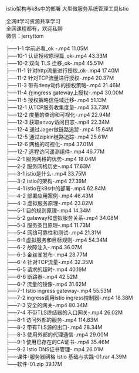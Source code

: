 istio架构与k8s中的部署 大型微服务系统管理工具Istio

全网it学习资源共享学习<br>全网课程都有，欢迎私聊<br>微信：jerryttom<br>

├──1-1 学前必看_ok -.mp4 11.05M<br> ├──10-1 认证授权原理篇_ok-.mp4 43.33M<br> ├──10-2 双向 TLS 迁移_ok-.mp4 45.51M<br> ├──11-1 针对http流量进行授权_ok-.mp4 17.40M<br> ├──11-2 针对TCP流量进行授权-.mp4 20.37M<br> ├──11-3 带有deny动作的授权策略-.mp4 21.46M<br> ├──11-4 在ingress gateway上授权-.mp4 30.00M<br> ├──11-5 授权策略信任域迁移-.mp4 51.13M<br> ├──12-1 从TCP服务收集度量-.mp4 33.73M<br> ├──12-2 度量的查询和可视化-.mp4 22.94M<br> ├──12-3 获取envoy访问日志-.mp4 22.34M<br> ├──12-4 通过Jager做链路追踪-.mp4 15.64M<br> ├──12-5 通过zipkin链路追踪-.mp4 25.61M<br> ├──12-6 网格的可视化-.mp4 37.01M<br> ├──12-7 远程访问遥测组件-.mp4 46.77M<br> ├──2-1 服务网格的优势-.mp4 18.04M<br> ├──2-2 服务网格历史-.mp4 17.63M<br> ├──3-1 istio是什么-.mp4 33.75M<br> ├──3-2 istio的架构-.mp4 27.39M<br> ├──4-1 istio在k8s中的部署-.mp4 62.84M<br> ├──4-2 部署应用案例-.mp4 46.43M<br> ├──4-3 虚拟服务原理-.mp4 23.82M<br> ├──5-1 目的规则原理-.mp4 14.34M<br> ├──5-2 gateway和虚拟服务关系-.mp4 34.08M<br> ├──5-3 服务条目原理-.mp4 11.73M<br> ├──5-4 网络可靠性和测试-.mp4 21.31M<br> ├──6-1 虚拟服务和目标规则-.mp4 54.34M<br> ├──6-2 故障注入-.mp4 36.07M<br> ├──6-3 金丝雀发布-.mp4 28.77M<br> ├──6-4 针对TCP流量-.mp4 32.35M<br> ├──6-5 请求的超时-.mp4 40.19M<br> ├──6-6 断路器-.mp4 42.52M<br> ├──6-7 流量的镜像-.mp4 31.62M<br> ├──7-1 Istio ingress gateway-.mp4 55.53M<br> ├──7-2 ingress调用istio ingress控制器-.mp4 18.38M<br> ├──7-3 安全的网关-.mp4 80.34M<br> ├──7-4 不带TLS终结器的入口网关-.mp4 26.02M<br> ├──8-1 访问外部的服务-.mp4 114.83M<br> ├──8-2 带有TLS源的出口-.mp4 28.34M<br> ├──8-3 使用外部的代理通信-.mp4 29.00M<br> ├──9-1 使用已存在的CA证书-.mp4 35.46M<br> ├──9-2 Istio DNS证书管理-.mp4 26.01M<br> ├──课件-服务器网格 istio 基础与实践-01.rar 4.39M<br> └──软件-01.zip 39.17M